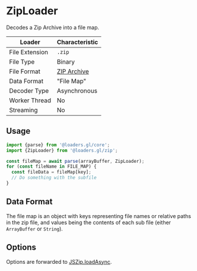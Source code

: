 # ZipLoader

Decodes a Zip Archive into a file map.

| Loader         | Characteristic |
| -------------- | -------------- |
| File Extension | `.zip`         |
| File Type      | Binary         |
| File Format    | [ZIP Archive](https://en.wikipedia.org/wiki/Zip_\(file_format\))   |
| Data Format    | "File Map"     |
| Decoder Type   | Asynchronous   |
| Worker Thread  | No             |
| Streaming      | No             |

## Usage

```js
import {parse} from '@loaders.gl/core';
import {ZipLoader} from '@loaders.gl/zip';

const fileMap = await parse(arrayBuffer, ZipLoader);
for (const fileName in FILE_MAP) {
  const fileData = fileMap[key];
  // Do something with the subfile
}
```

## Data Format

The file map is an object with keys representing file names or relative paths in the zip file, and values being the contents of each sub file (either `ArrayBuffer` or `String`).

## Options

Options are forwarded to [JSZip.loadAsync](https://stuk.github.io/jszip/documentation/api_jszip/load_async.html).
